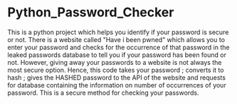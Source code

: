 # Python_Password_Checker
This is a python project which helps you identify if your password is secure or not.
There is a website called "Have i been pwned" which allows you to enter your password and checks for the occurrence of that password in the leaked passwords database to tell you if your password has been found or not.
However, giving away your passwords to a website is not always the most secure option. Hence, this code takes your password ; converts it to hash ; gives the HASHED password to the API of the website and requests for database containing the information on number of occurrences of your password.
This is a secure method for checking your passwords.

